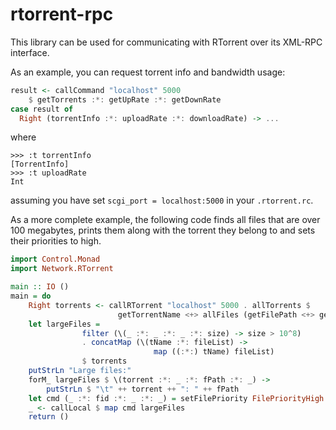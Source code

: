 rtorrent-rpc
============

This library can be used for communicating with RTorrent over its XML-RPC interface.

As an example, you can request torrent info and bandwidth usage:

```haskell
result <- callCommand "localhost" 5000 
	$ getTorrents :*: getUpRate :*: getDownRate
case result of 
  Right (torrentInfo :*: uploadRate :*: downloadRate) -> ...
````
where

```
>>> :t torrentInfo
[TorrentInfo]
>>> :t uploadRate
Int
```

assuming you have set `scgi_port = localhost:5000` in your `.rtorrent.rc`.

As a more complete example, the following code finds all files that are over
100 megabytes, prints them along with the torrent they belong to and 
sets their priorities to high.

```haskell
import Control.Monad
import Network.RTorrent

main :: IO ()
main = do
    Right torrents <- callRTorrent "localhost" 5000 . allTorrents $ 
                        getTorrentName <+> allFiles (getFilePath <+> getFileSizeBytes)
    let largeFiles = 
                filter (\(_ :*: _ :*: _ :*: size) -> size > 10^8)
                . concatMap (\(tName :*: fileList) -> 
                                map ((:*:) tName) fileList) 
                $ torrents
    putStrLn "Large files:"
    forM_ largeFiles $ \(torrent :*: _ :*: fPath :*: _) ->
        putStrLn $ "\t" ++ torrent ++ ": " ++ fPath
    let cmd (_ :*: fid :*: _ :*: _) = setFilePriority FilePriorityHigh fid
    _ <- callLocal $ map cmd largeFiles
    return ()
```
